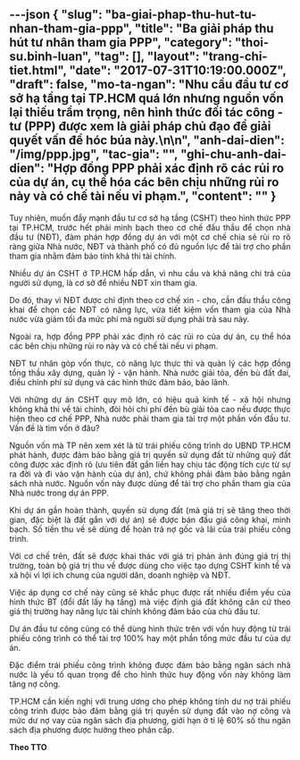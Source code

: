 ---json
{
    "slug": "ba-giai-phap-thu-hut-tu-nhan-tham-gia-ppp",
    "title": "Ba giải pháp thu hút tư nhân tham gia PPP",
    "category": "thoi-su.binh-luan",
    "tag": [],
    "layout": "trang-chi-tiet.html",
    "date": "2017-07-31T10:19:00.000Z",
    "draft": false,
    "mo-ta-ngan": "Nhu cầu đầu tư cơ sở hạ tầng tại TP.HCM quá lớn nhưng nguồn vốn lại thiếu trầm trọng, nên hình thức đối tác công - tư (PPP) được xem là giải pháp chủ đạo để giải quyết vấn đề hóc búa này.\n\n",
    "anh-dai-dien": "/img/ppp.jpg",
    "tac-gia": "",
    "ghi-chu-anh-dai-dien": "Hợp đồng PPP phải xác định rõ các rủi ro của dự án, cụ thể hóa các bên chịu những rủi ro này và có chế tài nếu vi phạm.",
    "__content__": ""
}
---
<p style="text-align:justify">Tuy nhi&ecirc;n, muốn đẩy mạnh đầu tư cơ sở hạ tầng (CSHT) theo h&igrave;nh thức PPP tại TP.HCM, trước hết phải minh bạch theo cơ chế đấu thầu để chọn nh&agrave; đầu tư (NĐT), đ&agrave;m ph&aacute;n hợp đồng dự &aacute;n với một cơ chế chia sẻ rủi ro r&otilde; r&agrave;ng giữa Nh&agrave; nước, NĐT v&agrave; th&agrave;nh phố c&oacute; đủ nguồn lực để t&agrave;i trợ cho phần tham gia nhằm đảm bảo t&iacute;nh khả thi t&agrave;i ch&iacute;nh.</p>

<p style="text-align:justify">Nhiều dự &aacute;n CSHT ở TP.HCM hấp dẫn, v&igrave; nhu cầu v&agrave; khả năng chi trả của người sử dụng, l&agrave; cơ sở để nhiều NĐT xin tham gia.</p>

<p style="text-align:justify">Do đ&oacute;, thay v&igrave; NĐT được chỉ định theo cơ chế xin - cho, cần đấu thầu c&ocirc;ng khai để chọn c&aacute;c NĐT c&oacute; năng lực, vừa tiết kiệm vốn tham gia của Nh&agrave; nước vừa giảm tối đa mức ph&iacute; m&agrave; người sử dụng phải trả sau n&agrave;y.</p>

<p style="text-align:justify">Ngo&agrave;i ra, hợp đồng PPP phải x&aacute;c định r&otilde; c&aacute;c rủi ro của dự &aacute;n, cụ thể h&oacute;a c&aacute;c b&ecirc;n chịu những rủi ro n&agrave;y v&agrave; c&oacute; chế t&agrave;i nếu vi phạm.</p>

<p style="text-align:justify">NĐT tư nh&acirc;n g&oacute;p vốn thực, c&oacute; năng lực thực thi v&agrave; quản l&yacute; c&aacute;c hợp đồng tổng thầu x&acirc;y dựng, quản l&yacute; - vận h&agrave;nh. Nh&agrave; nước giải tỏa, đền b&ugrave; đất đai, điều chỉnh ph&iacute; sử dụng v&agrave; c&aacute;c h&igrave;nh thức đảm bảo, bảo l&atilde;nh.</p>

<p style="text-align:justify">Với những dự &aacute;n CSHT quy m&ocirc; lớn, c&oacute; hiệu quả kinh tế - x&atilde; hội nhưng kh&ocirc;ng khả thi về t&agrave;i ch&iacute;nh, đ&ograve;i hỏi chi ph&iacute; đền b&ugrave; giải tỏa cao nếu được thực hiện theo cơ chế PPP, Nh&agrave; nước phải tham gia t&agrave;i trợ một phần vốn đầu tư. Vấn đề l&agrave; t&igrave;m vốn ở đ&acirc;u?</p>

<p style="text-align:justify">Nguồn vốn m&agrave; TP n&ecirc;n xem x&eacute;t l&agrave; từ tr&aacute;i phiếu c&ocirc;ng tr&igrave;nh do UBND TP.HCM ph&aacute;t h&agrave;nh, được đảm bảo bằng gi&aacute; trị quyền sử dụng đất từ những quỹ đất c&ocirc;ng được x&aacute;c định r&otilde; (ưu ti&ecirc;n đất gắn liền hay chịu t&aacute;c động t&iacute;ch cực từ sự ra đời v&agrave; đi v&agrave;o vận h&agrave;nh của dự &aacute;n), chứ kh&ocirc;ng phải đảm bảo bằng ng&acirc;n s&aacute;ch nh&agrave; nước. Nguồn vốn n&agrave;y được d&ugrave;ng để t&agrave;i trợ cho phần tham gia của Nh&agrave; nước trong dự &aacute;n PPP.</p>

<p style="text-align:justify">Khi dự &aacute;n gần ho&agrave;n th&agrave;nh, quyền sử dụng đất (m&agrave; gi&aacute; trị sẽ tăng theo thời gian, đặc biệt l&agrave; đất gắn với dự &aacute;n) sẽ được b&aacute;n đấu gi&aacute; c&ocirc;ng khai, minh bạch. Số tiền thu về sẽ d&ugrave;ng để ho&agrave;n trả nợ gốc v&agrave; l&atilde;i của tr&aacute;i phiếu c&ocirc;ng tr&igrave;nh.</p>

<p style="text-align:justify">Với cơ chế tr&ecirc;n, đất sẽ được khai th&aacute;c với gi&aacute; trị phản &aacute;nh đ&uacute;ng gi&aacute; trị thị trường, to&agrave;n bộ gi&aacute; trị thu về được d&ugrave;ng cho việc tạo dựng CSHT kinh tế v&agrave; x&atilde; hội v&igrave; lợi &iacute;ch chung của người d&acirc;n, doanh nghiệp v&agrave; NĐT.</p>

<p style="text-align:justify">Việc &aacute;p dụng cơ chế n&agrave;y cũng sẽ khắc phục được rất nhiều điểm yếu của h&igrave;nh thức BT (đổi đất lấy hạ tầng) m&agrave; việc định gi&aacute; đất kh&ocirc;ng căn cứ theo gi&aacute; thị trường hay năng lực t&agrave;i ch&iacute;nh kh&ocirc;ng đảm bảo của chủ đầu tư.</p>

<p style="text-align:justify">Dự &aacute;n đầu tư c&ocirc;ng cũng c&oacute; thể d&ugrave;ng h&igrave;nh thức tr&ecirc;n với vốn huy động từ tr&aacute;i phiếu c&ocirc;ng tr&igrave;nh c&oacute; thể t&agrave;i trợ 100% hay một phần tổng mức đầu tư của dự &aacute;n.</p>

<p style="text-align:justify">Đặc điểm tr&aacute;i phiếu c&ocirc;ng tr&igrave;nh kh&ocirc;ng được đảm bảo bằng ng&acirc;n s&aacute;ch nh&agrave; nước l&agrave; yếu tố quan trọng để cho h&igrave;nh thức huy động vốn n&agrave;y kh&ocirc;ng l&agrave;m tăng nợ c&ocirc;ng.</p>

<p style="text-align:justify">TP.HCM cần kiến nghị với trung ương cho ph&eacute;p kh&ocirc;ng t&iacute;nh dư nợ tr&aacute;i phiếu c&ocirc;ng tr&igrave;nh được bảo đảm bằng gi&aacute; trị quyền sử dụng đất v&agrave;o nợ c&ocirc;ng v&agrave; mức dư nợ vay của ng&acirc;n s&aacute;ch địa phương, giới hạn ở tỉ lệ 60% số thu ng&acirc;n s&aacute;ch địa phương được hưởng theo ph&acirc;n cấp.</p>

<p style="text-align:justify"><strong>Theo TTO</strong></p>
